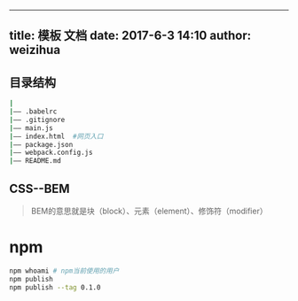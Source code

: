 
---
title: 模板 文档
date: 2017-6-3 14:10
author: weizihua
---


## 目录结构
``` bash
|
|—— .babelrc
|—— .gitignore
|—— main.js
|—— index.html  #网页入口
|—— package.json
|—— webpack.config.js
|—— README.md

```

## CSS--BEM
> BEM的意思就是块（block）、元素（element）、修饰符（modifier）

# npm
```bash
npm whoami # npm当前使用的用户
npm publish 
npm publish --tag 0.1.0
```
